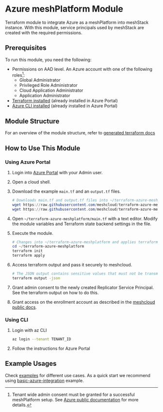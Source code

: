 # Azure meshPlatform Module

Terraform module to integrate Azure as a meshPlatform into meshStack instance. With this module, service principals used by meshStack are created with the required permissions.

## Prerequisites

To run this module, you need the following:

- Permissions on AAD level. An Azure account with one of the following roles[^1]:
  - Global Administrator
  - Privileged Role Administrator
  - Cloud Application Administrator
  - Application Administrator
- [Terraform installed](https://learn.hashicorp.com/tutorials/terraform/install-cli) (already installed in Azure Portal)
- [Azure CLI installed](https://docs.microsoft.com/en-us/cli/azure/install-azure-cli) (already installed in Azure Portal)

[^1]: Tenant wide admin consent must be granted for a successful meshPlatform setup. See [Azure public documentation](https://docs.microsoft.com/en-us/azure/active-directory/manage-apps/grant-admin-consent#prerequisites) for more details.

## Module Structure

For an overview of the module structure, refer to [generated terraform docs](./TERRAFORM_DOCS.md)

## How to Use This Module

### Using Azure Portal

1. Login into [Azure Portal](https://portal.azure.com/) with your Admin user.

2. Open a cloud shell.

3. Download the example `main.tf` and an `output.tf` files.

    ```powershell
    # Downloads main.tf and output.tf files into ~/terraform-azure-meshplatform
    wget https://raw.githubusercontent.com/meshcloud/terraform-azure-meshplatform/main/examples/basic-azure-integration/main.tf -P ~/terraform-azure-meshplatform
    wget https://raw.githubusercontent.com/meshcloud/terraform-azure-meshplatform/main/examples/basic-azure-integration/outputs.tf -P ~/terraform-azure-meshplatform
    ```

4. Open `~/terraform-azure-meshplatform/main.tf` with a text editor. Modify the module variables and Terraform state backend settings in the file.

5. Execute the module.

    ```powershell
    # Changes into ~/terraform-azure-meshplatform and applies terraform
    cd ~/terraform-azure-meshplatform
    terraform init
    terraform apply
    ```

6. Access terraform output and pass it securely to meshcloud.

    ```sh
    # The JSON output contains sensitive values that must not be transmitted to meshcloud in plain text.
    terraform output -json
    ```

7. Grant admin consent to the newly created Replicator Service Principal. See the terraform output on how to do this.

8. Grant access on the enrollment account as described in the [meshcloud public docs](https://docs.dev.meshcloud.io/docs/meshstack.how-to.integrate-meshplatform-azure-manually.html#set-up-subscription-provisioning).

### Using CLI

1. Login with az CLI

    ```sh
   az login --tenant TENANT_ID
   ```

2. Follow the instructions for Azure Portal

## Example Usages

Check [examples](./examples/) for different use cases. As a quick start we recommend using [basic-azure-integration](./examples/basic-azure-integration) example.
